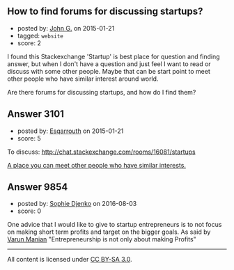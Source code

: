 ## How to find forums for discussing startups?

- posted by: [John G.](https://stackexchange.com/users/4594105/john-g) on 2015-01-21
- tagged: `website`
- score: 2

I found this Stackexchange 'Startup' is best place for question and finding answer, but when I don't have a question and just feel I want to read or discuss with some other people. Maybe that can be start point to meet other people who have similar  interest around world.

Are there forums for discussing startups, and how do I find them?


## Answer 3101

- posted by: [Esqarrouth](https://stackexchange.com/users/3055586/esqarrouth) on 2015-01-21
- score: 5

<p>To discuss: <a href="http://chat.stackexchange.com/rooms/16081/startups">http://chat.stackexchange.com/rooms/16081/startups</a></p>

<p><a href="https://startups.stackexchange.com/questions/3034/how-to-find-communities-to-discuss-ideas-in-the-real-world/3056#3056">A place you can meet other people who have similar interests.</a></p>



## Answer 9854

- posted by: [Sophie Djenko](https://stackexchange.com/users/8944290/sophie-djenko) on 2016-08-03
- score: 0

<p>One advice that I would like to give to startup entrepreneurs is to not focus on making short term profits and target on the bigger goals. As said by <a href="https://www.crunchbase.com/person/varun-manian#/entity" rel="nofollow">Varun Manian</a> "Entrepreneurship is not only about making Profits" </p>




---

All content is licensed under [CC BY-SA 3.0](https://creativecommons.org/licenses/by-sa/3.0/).
